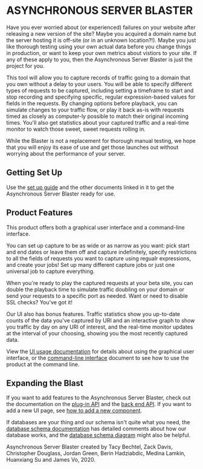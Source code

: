 # ASYNCHRONOUS SERVER BLASTER

Have you ever worried about (or experienced) failures on your website after releasing a new version of the site? Maybe you acquired a domain name but the server hosting it is off-site (or in an unknown location?!). Maybe you just like thorough testing using your own actual data before you change things in production, or want to keep your own metrics about vistiors to your site. If any of these apply to you, then the Asynchronous Server Blaster is just the project for you.

This tool will allow you to capture records of traffic going to a domain that you own without a delay to your users. You will be able to specify different types of requests to be captured, including setting a timeframe to start and stop recording and specifying specific, regular expression-based values for fields in the requests. By changing options before playback, you can simulate changes to your traffic flow, or play it back as-is with requests timed as closely as computer-ly possible to match their original incoming times. You'll also get statistics about your captured traffic and a real-time monitor to watch those sweet, sweet requests rolling in.

While the Blaster is not a replacement for thorough manual testing, we hope that you will enjoy its ease of use and get those launches out without worrying about the performance of your server.

## Getting Set Up

Use the [set up guide](https://github.com/tacemonster/traffic-playback/blob/master/Documentation/setup.md) and the other documents linked in it to get the Asynchronous Server Blaster ready for use.

## Product Features

This product offers both a graphical user interface and a command-line interface.

You can set up capture to be as wide or as narrow as you want: pick start and end dates or leave them off and capture indefinitely, specify restrictions to all the fields of requests you want to capture using regualr expressions, and create your jobs! Set up many different capture jobs or just one universal job to capture everything.

When you're ready to play the captured requests at your beta site, you can double the playback time to simulate traffic doubling on your domain or send your requests to a specific port as needed. Want or need to disable SSL checks? You've got it!

Our UI also has bonus features. Traffic statistics show you up-to-date counts of the data you've captured by URI and an interactive graph to show you traffic by day on any URI of interest, and the real-time monitor updates at the interval of your choosing, showing you the most recently captured data.

View the [UI usage documentation](https://github.com/tacemonster/traffic-playback/blob/master/Documentation/UISetup.md) for details about using the graphical user interface, or the [command-line interface](https://github.com/tacemonster/traffic-playback/blob/master/Documentation/command-line.md) document to see how to use the product at the command line.

## Expanding the Blast

If you want to add features to the Asynchronous Server Blaster, check out the documentation on the [plug-in API](https://github.com/tacemonster/traffic-playback/blob/master/Documentation/plugin-api.md) and the [back end API](https://github.com/tacemonster/traffic-playback/blob/master/Documentation/API.md). If you want to add a new UI page, see [how to add a new component](https://github.com/tacemonster/traffic-playback/blob/master/Documentation/AddNewComponent.md). 

If databases are your thing and our schema isn't quite what you need, the [database schema documentation](https://github.com/tacemonster/traffic-playback/blob/master/Documentation/SQL.md) has detailed comments about how our database works, and the [database schema diagram](https://github.com/tacemonster/traffic-playback/blob/master/sql/TrafficDB-v3.sql) might also be helpful.





Asynchronous Server Blaster created by Tacy Bechtel, Zack Davis, Christopher Douglass, Jordan Green, Berin Hadziabdic, Medina Lamkin, Huanxiang Su and James Vo, 2020.